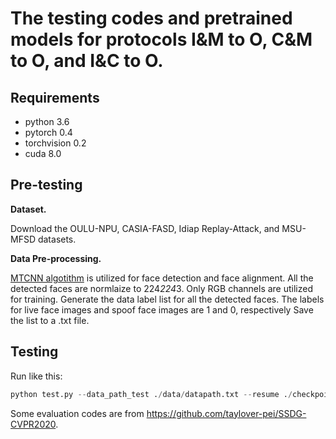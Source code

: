 # The testing codes and pretrained models for protocols I&M to O, C&M to O, and I&C to O.

## Requirements
- python 3.6 
- pytorch 0.4 
- torchvision 0.2
- cuda 8.0

## Pre-testing

**Dataset.** 

Download the OULU-NPU, CASIA-FASD, Idiap Replay-Attack, and MSU-MFSD datasets.

**Data Pre-processing.** 

[MTCNN algotithm](https://github.com/YYuanAnyVision/mxnet_mtcnn_face_detection) is utilized for face detection and face alignment.
All the detected faces are normlaize to 224*224*3. Only RGB channels are utilized for training. 
Generate the data label list for all the detected faces. 
The labels for live face images and spoof face images are 1 and 0, respectively
Save the list to a .txt file.


## Testing

Run like this:
```python
python test.py --data_path_test ./data/datapath.txt --resume ./checkpoint/oulu/C_M2O/checkpoint.pth.tar

```

Some evaluation codes are from https://github.com/taylover-pei/SSDG-CVPR2020.





